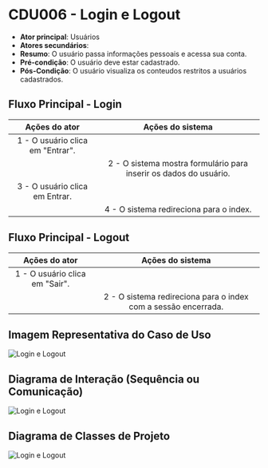 # CDU006 - Login e Logout

- **Ator principal**: Usuários
- **Atores secundários**: 	 
- **Resumo**: O usuário passa informações pessoais e acessa sua conta.
- **Pré-condição**: O usuário deve estar cadastrado.
- **Pós-Condição**: O usuário visualiza os conteudos restritos a usuários cadastrados.

## Fluxo Principal - Login
| Ações do ator | Ações do sistema |
| :-----------------: | :-----------------: | 
| 1 - O usuário clica em "Entrar". | |  
| | 2 - O sistema mostra formulário para inserir os dados do usuário.| 
| 3 - O usuário clica em Entrar. | |
| | 4 - O sistema redireciona para o index.| |

## Fluxo Principal - Logout
| Ações do ator | Ações do sistema |
| :-----------------: | :-----------------: | 
| 1 - O usuário clica em "Sair". | |  
| | 2 - O sistema redireciona para o index com a sessão encerrada.| 


## Imagem Representativa do Caso de Uso
![Login e Logout](https://imgur.com/AW5Axfn.png)


## Diagrama de Interação (Sequência ou Comunicação)
![Login e Logout](https://imgur.com/IrNQyvq.png)

## Diagrama de Classes de Projeto

![Login e Logout](https://imgur.com/621c6HV.png)